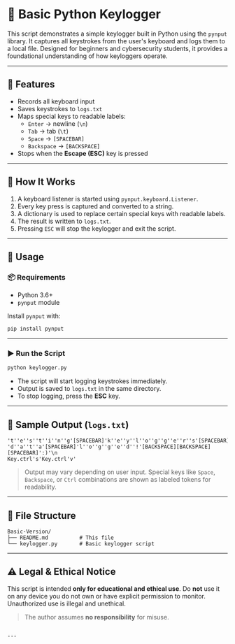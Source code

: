 # 📄 Basic Python Keylogger

This script demonstrates a simple keylogger built in Python using the `pynput` library. It captures all keystrokes from the user's keyboard and logs them to a local file. Designed for beginners and cybersecurity students, it provides a foundational understanding of how keyloggers operate.

---

## 🔧 Features

- Records all keyboard input  
- Saves keystrokes to `logs.txt`  
- Maps special keys to readable labels:
  - `Enter` → newline (`\n`)
  - `Tab` → tab (`\t`)
  - `Space` → `[SPACEBAR]`
  - `Backspace` → `[BACKSPACE]`
- Stops when the **Escape (ESC)** key is pressed

---

## 🧠 How It Works

1. A keyboard listener is started using `pynput.keyboard.Listener`.
2. Every key press is captured and converted to a string.
3. A dictionary is used to replace certain special keys with readable labels.
4. The result is written to `logs.txt`.
5. Pressing `ESC` will stop the keylogger and exit the script.

---

## 🚀 Usage

### 📦 Requirements

- Python 3.6+
- `pynput` module

Install `pynput` with:

```bash
pip install pynput
````

---

### ▶️ Run the Script

```bash
python keylogger.py
```

* The script will start logging keystrokes immediately.
* Output is saved to `logs.txt` in the same directory.
* To stop logging, press the **ESC** key.

---

## 📄 Sample Output (`logs.txt`)

```
't''e''s''t''i''n''g'[SPACEBAR]'k''e''y''l''o''g''g''e''r''s'[SPACEBAR]'i''n'[SPACEBAR]'p''y''t''h''o''n''.'\n
'd''a''t''a'[SPACEBAR]'l''o''g''g''e''d''!'[BACKSPACE][BACKSPACE][SPACEBAR]':)'\n
Key.ctrl's'Key.ctrl'v'
```

> Output may vary depending on user input.
> Special keys like `Space`, `Backspace`, or `Ctrl` combinations are shown as labeled tokens for readability.

---

## 📁 File Structure

```
Basic-Version/
├── README.md          # This file
└── keylogger.py       # Basic keylogger script
```

---

## ⚠️ Legal & Ethical Notice

This script is intended **only for educational and ethical use**.
Do **not** use it on any device you do not own or have explicit permission to monitor. Unauthorized use is illegal and unethical.

> The author assumes **no responsibility** for misuse.

```

---

